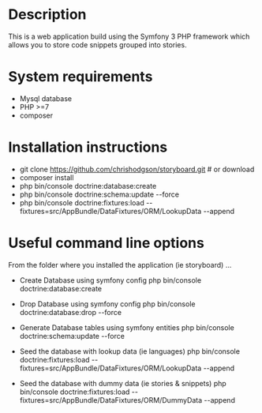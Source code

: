 Description
===
This is a web application build using the Symfony 3 PHP framework which allows you to store code snippets grouped 
into stories.


System requirements
===
- Mysql database
- PHP >=7
- composer

Installation instructions
===

- git clone https://github.com/chrishodgson/storyboard.git # or download
- composer install 
- php bin/console doctrine:database:create
- php bin/console doctrine:schema:update --force
- php bin/console doctrine:fixtures:load --fixtures=src/AppBundle/DataFixtures/ORM/LookupData --append

Useful command line options
===

From the folder where you installed the application (ie storyboard) ...

- Create Database using symfony config
php bin/console doctrine:database:create

- Drop Database using symfony config
php bin/console doctrine:database:drop --force

- Generate Database tables using symfony entities
php bin/console doctrine:schema:update --force

- Seed the database with lookup data (ie languages) 
php bin/console doctrine:fixtures:load --fixtures=src/AppBundle/DataFixtures/ORM/LookupData --append

- Seed the database with dummy data (ie stories & snippets)
php bin/console doctrine:fixtures:load --fixtures=src/AppBundle/DataFixtures/ORM/DummyData --append


